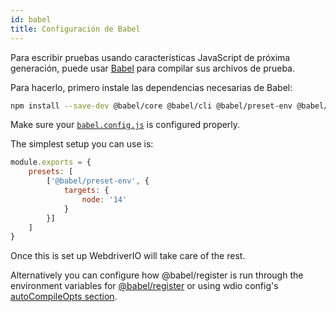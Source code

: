 ```yaml
---
id: babel
title: Configuración de Babel
---
```


Para escribir pruebas usando características JavaScript de próxima generación, puede usar [Babel](https://babeljs.io) para compilar sus archivos de prueba.

Para hacerlo, primero instale las dependencias necesarias de Babel:

```bash npm2yarn
npm install --save-dev @babel/core @babel/cli @babel/preset-env @babel/register
```

Make sure your [`babel.config.js`](https://babeljs.io/docs/en/config-files) is configured properly.

The simplest setup you can use is:

```js title="babel.config.js"
module.exports = {
    presets: [
        ['@babel/preset-env', {
            targets: {
                node: '14'
            }
        }]
    ]
}
```

Once this is set up WebdriverIO will take care of the rest.

Alternatively you can configure how @babel/register is run through the environment variables for [@babel/register](Babel.md) or using wdio config's [autoCompileOpts section](ConfigurationFile.md).

